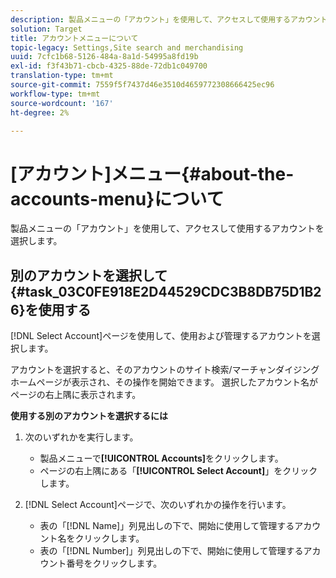 ```yaml
---
description: 製品メニューの「アカウント」を使用して、アクセスして使用するアカウントを選択します。
solution: Target
title: アカウントメニューについて
topic-legacy: Settings,Site search and merchandising
uuid: 7cfc1b68-5126-484a-8a1d-54995a8fd19b
exl-id: f3f43b71-cbcb-4325-88de-72db1c049700
translation-type: tm+mt
source-git-commit: 7559f5f7437d46e3510d4659772308666425ec96
workflow-type: tm+mt
source-wordcount: '167'
ht-degree: 2%

---
```


# [アカウント]メニュー{#about-the-accounts-menu}について

製品メニューの「アカウント」を使用して、アクセスして使用するアカウントを選択します。

## 別のアカウントを選択して{#task_03C0FE918E2D44529CDC3B8DB75D1B26}を使用する

[!DNL Select Account]ページを使用して、使用および管理するアカウントを選択します。

<!-- 

t_selecting_a_different_account_to_use.xml

 -->

アカウントを選択すると、そのアカウントのサイト検索/マーチャンダイジングホームページが表示され、その操作を開始できます。 選択したアカウント名がページの右上隅に表示されます。

**使用する別のアカウントを選択するには**

1. 次のいずれかを実行します。

   * 製品メニューで&#x200B;**[!UICONTROL Accounts]**&#x200B;をクリックします。
   * ページの右上隅にある「**[!UICONTROL Select Account]**」をクリックします。

1. [!DNL Select Account]ページで、次のいずれかの操作を行います。

   * 表の「[!DNL Name]」列見出しの下で、開始に使用して管理するアカウント名をクリックします。
   * 表の「[!DNL Number]」列見出しの下で、開始に使用して管理するアカウント番号をクリックします。
